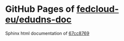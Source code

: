 GitHub Pages of [fedcloud-eu/edudns-doc](https://github.com/fedcloud-eu/edudns-doc.git)
===
Sphinx html documentation of [67cc8769](https://github.com/fedcloud-eu/edudns-doc/tree/67cc8769afbbb042b7156529451c63002782f427)
